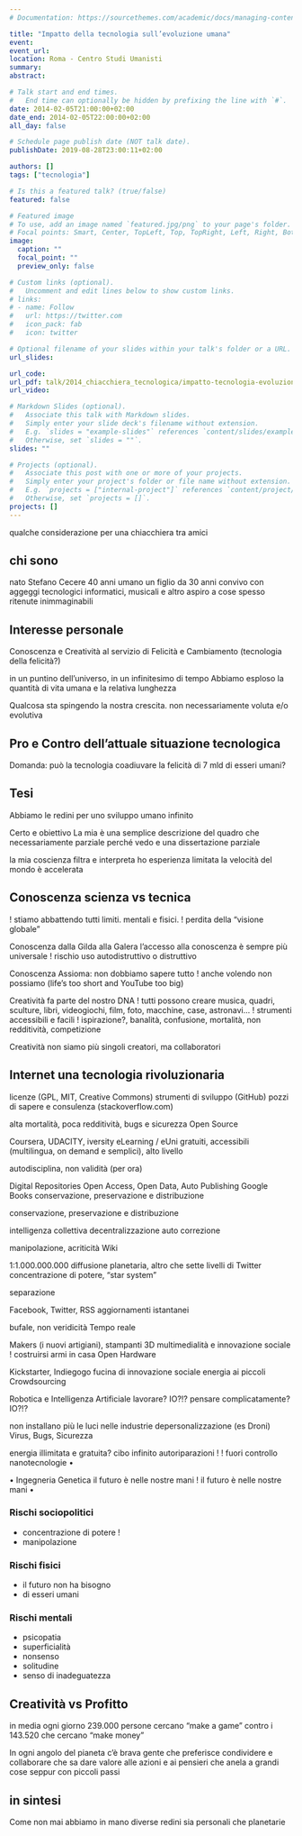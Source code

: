 ```yaml
---
# Documentation: https://sourcethemes.com/academic/docs/managing-content/

title: "Impatto della tecnologia sull’evoluzione umana"
event: 
event_url:
location: Roma - Centro Studi Umanisti
summary:
abstract:

# Talk start and end times.
#   End time can optionally be hidden by prefixing the line with `#`.
date: 2014-02-05T21:00:00+02:00
date_end: 2014-02-05T22:00:00+02:00
all_day: false

# Schedule page publish date (NOT talk date).
publishDate: 2019-08-28T23:00:11+02:00

authors: []
tags: ["tecnologia"]

# Is this a featured talk? (true/false)
featured: false

# Featured image
# To use, add an image named `featured.jpg/png` to your page's folder. 
# Focal points: Smart, Center, TopLeft, Top, TopRight, Left, Right, BottomLeft, Bottom, BottomRight.
image:
  caption: ""
  focal_point: ""
  preview_only: false

# Custom links (optional).
#   Uncomment and edit lines below to show custom links.
# links:
# - name: Follow
#   url: https://twitter.com
#   icon_pack: fab
#   icon: twitter

# Optional filename of your slides within your talk's folder or a URL.
url_slides:

url_code:
url_pdf: talk/2014_chiacchiera_tecnologica/impatto-tecnologia-evoluzione-umana.pdf
url_video:

# Markdown Slides (optional).
#   Associate this talk with Markdown slides.
#   Simply enter your slide deck's filename without extension.
#   E.g. `slides = "example-slides"` references `content/slides/example-slides.md`.
#   Otherwise, set `slides = ""`.
slides: ""

# Projects (optional).
#   Associate this post with one or more of your projects.
#   Simply enter your project's folder or file name without extension.
#   E.g. `projects = ["internal-project"]` references `content/project/deep-learning/index.md`.
#   Otherwise, set `projects = []`.
projects: []
---
```


qualche considerazione per una chiacchiera tra amici


## chi sono
nato Stefano Cecere 40 anni
umano
un figlio
da 30 anni convivo con aggeggi tecnologici informatici, musicali e altro
aspiro a cose spesso ritenute inimmaginabili
 
## Interesse personale
Conoscenza e Creatività
al servizio di
Felicità e Cambiamento (tecnologia della felicità?)

in un puntino dell’universo, in un infinitesimo di tempo
Abbiamo esploso la quantità di vita umana e la relativa lunghezza

Qualcosa sta spingendo la nostra crescita.
non necessariamente voluta e/o evolutiva
## Pro e Contro dell’attuale situazione tecnologica
Domanda:
può la tecnologia coadiuvare la felicità di 7 mld di esseri umani?

## Tesi
Abbiamo le redini per uno sviluppo umano infinito

Certo e obiettivo
La mia è una semplice descrizione del quadro che necessariamente parziale perché
 vedo e una dissertazione parziale

la mia coscienza filtra e interpreta ho esperienza limitata
la velocità del mondo è accelerata

## Conoscenza scienza vs tecnica
!
stiamo abbattendo tutti limiti. mentali e fisici.
!
perdita della “visione globale”
 
 Conoscenza
dalla Gilda alla Galera
l’accesso alla conoscenza è sempre più universale
!
 rischio uso autodistruttivo o
 distruttivo

 Conoscenza
Assioma:
non dobbiamo sapere tutto
!
anche volendo non possiamo
(life’s too short and YouTube too big)
 
 Creatività fa parte del nostro DNA
!
tutti possono creare musica, quadri, sculture, libri, videogiochi, film, foto, macchine, case, astronavi...
!
strumenti accessibili e facili
!
 ispirazione?, banalità, confusione,
 mortalità, non redditività, competizione

 Creatività
non siamo più singoli creatori,
ma collaboratori

## Internet una tecnologia rivoluzionaria

licenze (GPL, MIT, Creative Commons)
strumenti di sviluppo (GitHub)
pozzi di sapere e consulenza (stackoverflow.com)

alta mortalità, poca redditività, bugs e sicurezza
Open Source

Coursera, UDACITY, iversity
eLearning / eUni
gratuiti, accessibili (multilingua, on demand e semplici), alto livello

autodisciplina, non validità (per ora)

Digital Repositories
Open Access, Open Data, Auto Publishing Google Books
conservazione, preservazione e distribuzione

conservazione, preservazione e distribuzione

intelligenza collettiva decentralizzazione auto correzione

manipolazione, acriticità
Wiki

1:1.000.000.000
diffusione planetaria, altro che sette livelli di Twitter
concentrazione di potere, “star system”

separazione

Facebook, Twitter, RSS
aggiornamenti istantanei

bufale, non veridicità
Tempo reale

Makers (i nuovi artigiani), stampanti 3D
multimedialità e innovazione sociale
!
costruirsi armi in casa
Open Hardware

Kickstarter, Indiegogo
fucina di innovazione sociale energia ai piccoli
Crowdsourcing

 Robotica e Intelligenza Artificiale
  lavorare? IO?!? pensare complicatamente? IO?!?

 non installano più le luci nelle industrie
 depersonalizzazione (es Droni)
 Virus, Bugs, Sicurezza

energia illimitata e gratuita? cibo infinito
autoriparazioni
!
!
fuori controllo
nanotecnologie
 •

 •
Ingegneria Genetica il futuro è nelle nostre mani
!
il futuro è nelle nostre mani
 •

### Rischi sociopolitici
- concentrazione di potere !
- manipolazione
 
### Rischi fisici
- il futuro non ha bisogno
- di esseri umani

### Rischi mentali
- psicopatia
- superficialità
- nonsenso
- solitudine
- senso di inadeguatezza

## Creatività vs Profitto
in media ogni giorno 239.000 persone cercano “make a game” contro i 143.520 che cercano “make money”

In ogni angolo del pianeta
c’è brava gente
che preferisce condividere e collaborare
che sa dare valore alle azioni e ai pensieri che anela a grandi cose seppur con piccoli passi

## in sintesi
Come non mai abbiamo in mano diverse redini sia personali che planetarie
 
